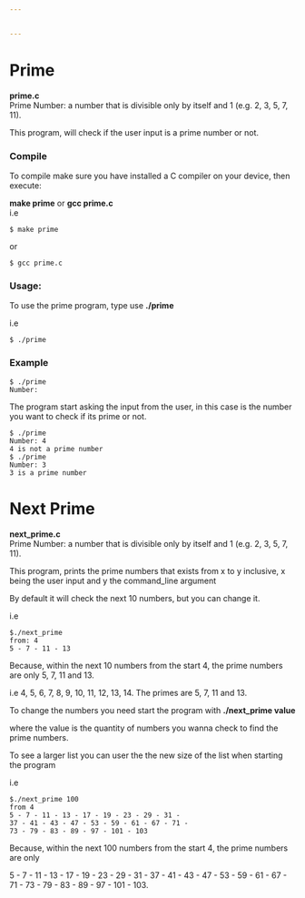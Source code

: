 ```yaml
---


---
```


<h1 id="prime">Prime</h1>
<p><strong>prime.c</strong><br>
Prime Number: a number that is divisible only by itself and 1 (e.g. 2, 3, 5, 7, 11).</p>
<p>This program, will check if the user input is a prime number or not.</p>
<h3 id="compile">Compile</h3>
<p>To compile make sure you have installed a C compiler on your device, then execute:</p>
<p><strong>make prime</strong> or <strong>gcc prime.c</strong><br>
i.e</p>
<pre><code>$ make prime
</code></pre>
<p>or</p>
<pre><code>$ gcc prime.c
</code></pre>
<h3 id="usage">Usage:</h3>
<p>To use the prime program, type use <strong>./prime</strong></p>
<p>i.e</p>
<pre><code>$ ./prime
</code></pre>
<h3 id="example">Example</h3>
<pre><code>$ ./prime
Number: 
</code></pre>
<p>The program start asking the input from the user, in this case is the number you want to check if its prime or not.</p>
<pre><code>$ ./prime
Number: 4
4 is not a prime number
$ ./prime
Number: 3
3 is a prime number
</code></pre>
<h1 id="next-prime">Next Prime</h1>
<p><strong>next_prime.c</strong><br>
Prime Number: a number that is divisible only by itself and 1 (e.g. 2, 3, 5, 7, 11).</p>
<p>This program, prints the prime numbers that exists from x to y inclusive, x being the user input and y the command_line argument</p>
<p>By default it will check the next 10 numbers, but you can change it.</p>
<p>i.e</p>
<pre><code>$./next_prime
from: 4
5 - 7 - 11 - 13
</code></pre>
<p>Because, within the next 10 numbers from the start 4, the prime numbers are only 5, 7, 11 and 13.</p>
<p>i.e 4, 5, 6, 7, 8, 9, 10, 11, 12, 13, 14. The primes are 5, 7, 11 and 13.</p>
<p>To change the numbers you need start the program with <strong>./next_prime value</strong></p>
<p>where the value is the quantity of numbers you wanna check to find the prime numbers.</p>
<p>To see a larger list you can user the the new size of the list when starting the program</p>
<p>i.e</p>
<pre><code>$./next_prime 100
from 4
5 - 7 - 11 - 13 - 17 - 19 - 23 - 29 - 31 - 
37 - 41 - 43 - 47 - 53 - 59 - 61 - 67 - 71 - 
73 - 79 - 83 - 89 - 97 - 101 - 103
</code></pre>
<p>Because, within the next 100 numbers from the start 4, the prime numbers are only</p>
<p>5 - 7 - 11 - 13 - 17 - 19 - 23 - 29 - 31 - 37 - 41 - 43 - 47 - 53 - 59 - 61 - 67 - 71 - 73 - 79 - 83 - 89 - 97 - 101 - 103.</p>

